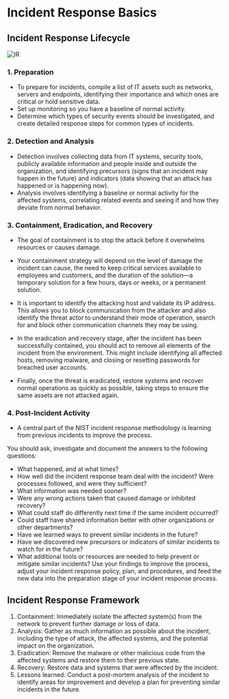 # Incident Response Basics

## Incident Response Lifecycle
![IR](https://user-images.githubusercontent.com/111991325/234446445-4cc85e7a-985b-4811-a963-2e4db4cd611b.png)

### 1. Preparation
- To prepare for incidents, compile a list of IT assets such as networks, servers and endpoints, identifying their importance and which ones are critical or hold sensitive data. 
- Set up monitoring so you have a baseline of normal activity. 
- Determine which types of security events should be investigated, and create detailed response steps for common types of incidents.


### 2. Detection and Analysis
- Detection involves collecting data from IT systems, security tools, publicly available information and people inside and outside the organization, and identifying precursors (signs that an incident may happen in the future) and indicators (data showing that an attack has happened or is happening now).
- Analysis involves identifying a baseline or normal activity for the affected systems, correlating related events and seeing if and how they deviate from normal behavior.


### 3. Containment, Eradication, and Recovery
- The goal of containment is to stop the attack before it overwhelms resources or causes damage. 
- Your containment strategy will depend on the level of damage the incident can cause, the need to keep critical services available to employees and customers, and the duration of the solution—a temporary solution for a few hours, days or weeks, or a permanent solution. 
- It is important to identify the attacking host and validate its IP address. This allows you to block communication from the attacker and also identify the threat actor to understand their mode of operation, search for and block other communication channels they may be using.

- In the eradication and recovery stage, after the incident has been successfully contained, you should act to remove all elements of the incident from the environment. This might include identifying all affected hosts, removing malware, and closing or resetting passwords for breached user accounts.

- Finally, once the threat is eradicated, restore systems and recover normal operations as quickly as possible, taking steps to ensure the same assets are not attacked again.

### 4. Post-Incident Activity
- A central part of the NIST incident response methodology is learning from previous incidents to improve the process.

You should ask, investigate and document the answers to the following questions:

- What happened, and at what times?
- How well did the incident response team deal with the incident? Were processes followed, and were they sufficient?
- What information was needed sooner?
- Were any wrong actions taken that caused damage or inhibited recovery?
- What could staff do differently next time if the same incident occurred?
- Could staff have shared information better with other organizations or other departments?
- Have we learned ways to prevent similar incidents in the future?
- Have we discovered new precursors or indicators of similar incidents to watch for in the future?
- What additional tools or resources are needed to help prevent or mitigate similar incidents?
Use your findings to improve the process, adjust your incident response policy, plan, and procedures, and feed the new data into the preparation stage of your incident response process.



## Incident Response Framework 

1. Containment: Immediately isolate the affected system(s) from the network to prevent further damage or loss of data.
2. Analysis: Gather as much information as possible about the incident, including the type of attack, the affected systems, and the potential impact on the organization.
3. Eradication: Remove the malware or other malicious code from the affected systems and restore them to their previous state.
4. Recovery: Restore data and systems that were affected by the incident.
5. Lessons learned: Conduct a post-mortem analysis of the incident to identify areas for improvement and develop a plan for preventing similar incidents in the future.



